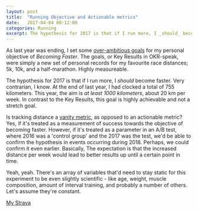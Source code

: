 ```yaml
---
layout: post
title:  "Running Objective and Actionable metrics"
date:   2017-04-04 00:12:00
categories: Running
excerpt: The hypothesis for 2017 is that if I run more, I _should_ become faster. Very contrarian, I know. 
---
```

As last year was ending, I set some [over-ambitious goals](http://michaelthelin.se/running/2016/11/20/running-achievements-and-goals.html) for my personal objective of _Becoming Faster_. The goals, or Key Results in OKR-speak, were simply a new set of personal records for my favourite race distances; 5k, 10k, and a half-marathon. Highly measureable.

The hypothesis for 2017 is that if I run more, I _should_ become faster. Very contrarian, I know. At the end of last year, I had clocked a total of 755 kilometers. This year, the aim is _at least 1000 kilometers_, about 20 km per week. In contrast to the Key Results, this goal is highly achievable and not a stretch goal. 

Is tracking distance a [vanity metric](http://tim.blog/2009/05/19/vanity-metrics-vs-actionable-metrics/), as opposed to an actionable metric? Yes, if it's treated as a measurement of success towards the objective of becoming faster. However, if it's treated as a parameter in an A/B test, where 2016 was a 'control group' and the 2017 was the test, we'd be able to confirm the hypothesis in events occurring during 2018. Perhaps, we could confirm it even earlier. Basically, The expectation is that the increased distance per week would lead to better results up until a certain point in time. 

Yeah, yeah. There's an array of variables that'd need to stay static for this experiment to be even slightly scientific -  like age, weight, muscle composition, amount of interval training, and probably a number of others. Let's assume they're constant. 

[My Strava](https://www.strava.com/athletes/9436776)